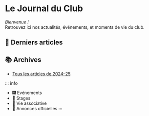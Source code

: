 # Le Journal du Club

_Bienvenue !_  
Retrouvez ici nos actualités, événements, et moments de vie du club.

## 📅 Derniers articles

<!--@include: 2025-26/index.md{7,}-->

## 📚 Archives

- [Tous les articles de 2024–25]()

::: info
- 🎆 Evénements
- 🥋 Stages
- 🧾 Vie associative
- 📣 Annonces officielles
:::